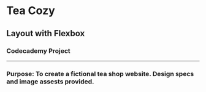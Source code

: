 # Tea Cozy 
## Layout with Flexbox
### Codecademy Project
*** 
### Purpose: To create a fictional tea shop website.  Design specs and image assests provided.  
